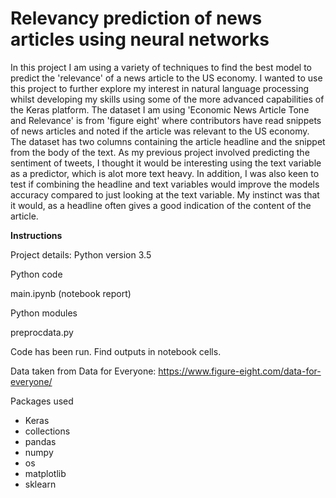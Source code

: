 # Relevancy prediction of news articles using neural networks

In this project I am using a variety of techniques to find the best model to predict the 'relevance' of a news article to the US economy. I wanted to use this project to further explore my interest in natural language processing whilst developing my skills using some of the more advanced capabilities of the Keras platform. The dataset I am using 'Economic News Article Tone and Relevance' is from 'figure eight' where contributors have read snippets of news articles and noted if the article was relevant to the US economy. The dataset has two columns containing the article headline and the snippet from the body of the text. As my previous project involved predicting the sentiment of tweets, I thought it would be interesting using the text variable as a predictor, which is alot more text heavy. In addition, I was also keen to test if combining the headline and text variables would improve the models accuracy compared to just looking at the text variable. My instinct was that it would, as a headline often gives a good indication of the content of the article.

<b>Instructions</b>

Project details: Python version 3.5

Python code

main.ipynb (notebook report)

Python modules

preprocdata.py

Code has been run. Find outputs in notebook cells.

Data taken from Data for Everyone: https://www.figure-eight.com/data-for-everyone/

Packages used

- Keras
- collections
- pandas
- numpy
- os
- matplotlib
- sklearn

